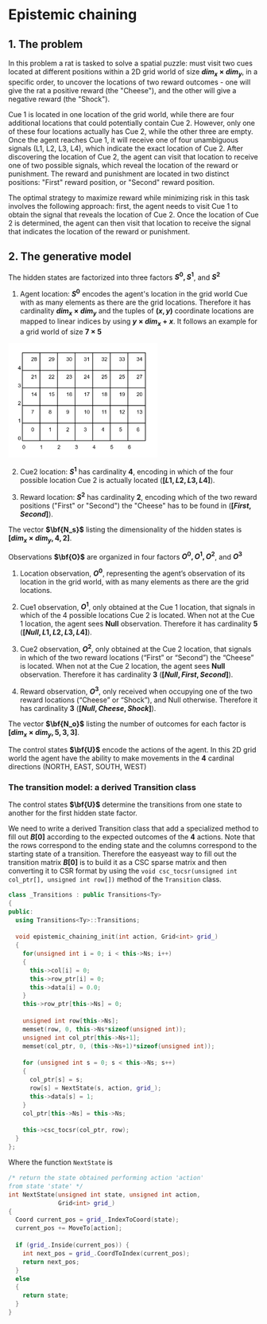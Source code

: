 # Epistemic chaining

## 1. The problem

In this problem a rat is tasked to solve a spatial puzzle: must visit two cues located at different positions within a 2D grid world of size **$dim_x \times dim_y$**, in a specific order, to uncover the locations of two reward outcomes - one will give the rat a positive reward (the "Cheese"), and the other will give a negative reward (the "Shock"). 

Cue 1 is located in one location of the grid world, while there are four additional locations that could potentially contain Cue 2. However, only one of these four locations actually has Cue 2, while the other three are empty. Once the agent reaches Cue 1, it will receive one of four unambiguous signals (L1, L2, L3, L4), which indicate the exact location of Cue 2. After discovering the location of Cue 2, the agent can visit that location to receive one of two possible signals, which reveal the location of the reward or punishment. The reward and punishment are located in two distinct positions: "First" reward position, or "Second" reward position.

The optimal strategy to maximize reward while minimizing risk in this task involves the following approach: first, the agent needs to visit Cue 1 to obtain the signal that reveals the location of Cue 2. Once the location of Cue 2 is determined, the agent can then visit that location to receive the signal that indicates the location of the reward or punishment.

## 2. The generative model

The hidden states are factorized into three factors **$S^0, S^1$**, and **$S^2$**

1. Agent location: **$S^0$** encodes the agent's location in the grid world Cue with as many elements as there are the grid locations. Therefore it has cardinality **$dim_x \times dim_y$** and the tuples of **$(x, y)$** coordinate locations are mapped to linear indices by using **$y \times dim_x+x$**. It follows an example for a grid world of size **$7 \times 5$**
<img src=s0.png width=300>

2. Cue2 location: **$S^1$** has cardinality **$4$**, encoding in which of the four possible location Cue 2 is actually located (**$[L1, L2, L3, L4]$**).

3. Reward location: **$S^2$** has cardinality **$2$**, encoding which of the two reward positions ("First" or "Second") the "Cheese" has to be found in (**$[First, Second]$**).

The vector **$\bf{N_s}$** listing the dimensionality of the hidden states is **$[dim_x \times dim_y, 4, 2]$**.

Observations **$\bf{O}$** are organized in four factors **$O^0, O^1, O^2$**, and **$O^3$**

1. Location observation, **$O^0$**, representing the agent’s observation of its location in the grid world, with as many elements as there are the grid locations.

2. Cue1 observation, **$O^1$**, only obtained at the Cue 1 location, that signals in which of the 4 possible locations Cue 2 is located. When not at the Cue 1 location, the agent sees **Null** observation. Therefore it has cardinality **$5$** (**$[Null, L1, L2, L3, L4]$**).

3. Cue2 observation, **$O^2$**, only obtained at the Cue 2 location, that signals in which of the two reward locations (“First” or “Second”) the “Cheese” is located. When not at the Cue 2 location, the agent sees **Null**  observation. Therefore it has cardinality **$3$** (**$[Null, First, Second]$**).

4. Reward observation, **$O^3$**, only received when occupying one of the two reward locations (“Cheese” or “Shock”), and Null otherwise. Therefore it has cardinality **$3$** (**$[Null, Cheese, Shock]$**).

The vector **$\bf{N_o}$** listing the number of outcomes for each factor is **$[dim_x \times dim_y, 5, 3, 3]$**.

The control states **$\bf{U}$** encode the actions of the agent. In this 2D grid world the agent have the ability to make movements in the **$4$** cardinal directions (NORTH, EAST, SOUTH, WEST)

### The transition model: a derived Transition class
The control states **$\bf{U}$** determine the transitions from one state to another for the first hidden state factor.

We need to write a derived Transition class that add a specialized method to fill out **$B[0]$** according to the expected outcomes of the **$4$** actions. Note that the rows correspond to the ending state and the columns correspond to the starting state of a transition. Therefore the easyeast way to fill out the transition matrix **$B[0]$** is to build it as a CSC sparse matrix and then converting it to CSR format by using the `void csc_tocsr(unsigned int col_ptr[], unsigned int row[])` method of the `Transition` class.

```c++
class _Transitions : public Transitions<Ty>
{
public:
  using Transitions<Ty>::Transitions;

  void epistemic_chaining_init(int action, Grid<int> grid_)
  {
    for(unsigned int i = 0; i < this->Ns; i++)
    {
      this->col[i] = 0;
      this->row_ptr[i] = 0;
      this->data[i] = 0.0;
    }
    this->row_ptr[this->Ns] = 0;

    unsigned int row[this->Ns];
    memset(row, 0, this->Ns*sizeof(unsigned int));
    unsigned int col_ptr[this->Ns+1];
    memset(col_ptr, 0, (this->Ns+1)*sizeof(unsigned int));

    for (unsigned int s = 0; s < this->Ns; s++)
    {
      col_ptr[s] = s;
      row[s] = NextState(s, action, grid_);
      this->data[s] = 1;
    }
    col_ptr[this->Ns] = this->Ns;

    this->csc_tocsr(col_ptr, row);
  }
};
```

Where the function `NextState` is

```c++
/* return the state obtained performing action 'action'
from state 'state' */
int NextState(unsigned int state, unsigned int action,
              Grid<int> grid_)
{
  Coord current_pos = grid_.IndexToCoord(state);
  current_pos += MoveTo[action];

  if (grid_.Inside(current_pos)) {
    int next_pos = grid_.CoordToIndex(current_pos);
    return next_pos;
  }
  else
  {
    return state;
  }
}
```

